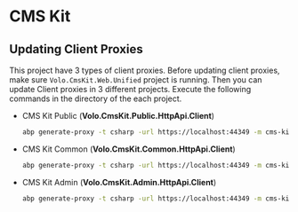 # CMS Kit

## Updating Client Proxies

This project have 3 types of client proxies. Before updating client proxies, make sure `Volo.CmsKit.Web.Unified` project is running.
Then you can update Client proxies in 3 different projects. Execute the following commands in the directory of the each project.

- CMS Kit Public (**Volo.CmsKit.Public.HttpApi.Client**)
    ```bash
    abp generate-proxy -t csharp -url https://localhost:44349 -m cms-kit --without-contracts
    ```

- CMS Kit Common (**Volo.CmsKit.Common.HttpApi.Client**)

    ```bash
    abp generate-proxy -t csharp -url https://localhost:44349 -m cms-kit-common --without-contracts
    ```

- CMS Kit Admin (**Volo.CmsKit.Admin.HttpApi.Client**)

    ```bash
    abp generate-proxy -t csharp -url https://localhost:44349 -m cms-kit-admin --without-contracts
    ```

